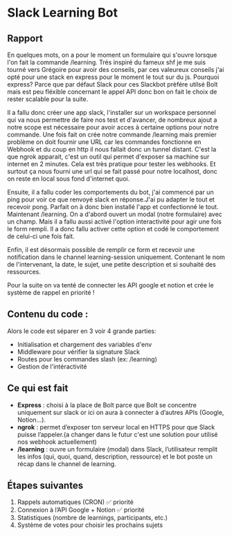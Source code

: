 # Slack Learning Bot

## Rapport
En quelques mots, on a pour le moment un formulaire qui s'ouvre lorsque l'on fait la commande /learning. Trés inspiré du fameux shf je me suis tourné vers Grégoire pour avoir des conseils, par ces valeureux conseils j'ai opté pour une stack en express pour le moment le tout sur du js. Pourquoi express? Parce que par défaut Slack pour ces Slackbot prèfére utilsé Bolt mais est peu fléxible concernant le appel API donc bon on fait le choix de rester scalable pour la suite.

Il a fallu donc créer une app slack, l'installer sur un workspace personnel qui va nous permettre de faire nos test et d'avancer, de nombreux ajout a notre scope est nécessaire pour avoir acces à certaine options pour notre commande. Une fois fait on crée notre commande /learning mais premier problème on doit fournir une URL car les commandes fonctionne en Webhook et du coup en http il nous fallait donc un tunnel distant. C'est la que ngrok apparait, c'est un outil qui permet d'exposer sa machine sur internet en 2 minutes. Cela est très pratique pour tester les webhooks. Et surtout ça nous fourni une url qui se fait passé pour notre localhost, donc on reste en local sous fond d'internet quoi.

Ensuite, il a fallu coder les comportements du bot, j'ai commencé par un ping pour voir ce que renvoyé slack en réponse.J'ai pu adapter le tout et recevoir pong. Parfait on à donc bien installé l'app et confectionné le tout. Maintenant /learning. On a d'abord ouvert un modal (notre formulaire) avec un champ. Mais il a fallu aussi activé l'option interactivité pour agir une fois le form rempli. Il a donc fallu activer cette option et codé le comportement de celui-ci une fois fait.

Enfin, il est désormais possible de remplir ce form et recevoir une notification dans le channel learning-session uniquement. Contenant le nom de l'intervenant, la date, le sujet, une petite description et si souhaité des ressources.

Pour la suite on va tenté de connecter les API google et notion et crée le système de rappel en priorité !

## Contenu du code :

Alors le code est séparer en 3 voir 4 grande parties: 
  - Initialisation et chargement des variables d'env
  - Middleware pour vérifier la signature Slack
  - Routes pour les commandes slash (ex: /learning)
  - Gestion de l'intéractivité

## Ce qui est fait
- **Express** : choisi à la place de Bolt parce que Bolt se concentre uniquement sur slack or ici on aura à connecter à d’autres APIs (Google, Notion…).
- **ngrok** : permet d’exposer ton serveur local en HTTPS pour que Slack puisse l’appeler.(a changer dans le futur c'est une solution pour utilisé nos webhook actuellement)
- **/learning** : ouvre un formulaire (modal) dans Slack, l’utilisateur remplit les infos (qui, quoi, quand, description, ressource) et le bot poste un récap dans le channel de learning.

## Étapes suivantes
1. Rappels automatiques (CRON) ✅ priorité  
2. Connexion à l’API Google + Notion ✅ priorité  
3. Statistiques (nombre de learnings, participants, etc.)  
4. Système de votes pour choisir les prochains sujets 
